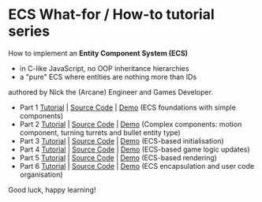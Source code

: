 # ECS What-for / How-to tutorial series 

How to implement an **Entity Component System (ECS)**
- in C-like JavaScript, no OOP inheritance hierarchies
- a "pure" ECS where entities are nothing more than IDs

authored by Nick the (Arcane) Engineer and Games Developer.

* Part 1 [Tutorial](part1.md) | [Source Code](part1.js) | [Demo](https://raw.githack.com/ArcaneEngineer/ECS-tutorials/main/part1.html) (ECS foundations with simple components)
* Part 2 [Tutorial](part2.md) | [Source Code](part2.js) | [Demo](https://raw.githack.com/ArcaneEngineer/ECS-tutorials/main/part2.html) (Complex components: motion component, turning turrets and bullet entity type)
* Part 3 [Tutorial](part3.md) | [Source Code](part3.js) | [Demo](https://raw.githack.com/ArcaneEngineer/ECS-tutorials/main/part3.html) (ECS-based initialisation)
* Part 4 [Tutorial](part4.md) | [Source Code](part4.js) | [Demo](https://raw.githack.com/ArcaneEngineer/ECS-tutorials/main/part4.html) (ECS-based game logic updates)
* Part 5 [Tutorial](part5.md) | [Source Code](part5.js) | [Demo](https://raw.githack.com/ArcaneEngineer/ECS-tutorials/main/part5.html) (ECS-based rendering)
* Part 6 [Tutorial](part6.md) | [Source Code](part6.js) | [Demo](https://raw.githack.com/ArcaneEngineer/ECS-tutorials/main/part6.html) (ECS encapsulation and user code organisation)

Good luck, happy learning!
